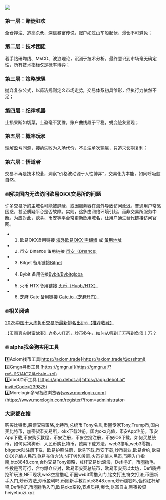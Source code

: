 [![](https://307e939.webp.li/Gt8fGNIWMAAXKA1.jpeg)](https://btc8848.com/top-10-exchanges)

### 第一层：赌徒狂欢
全仓押注、追高杀低，深信暴富传说，账户如过山车般起伏，爆仓不可避免；

### 第二层：技术困徒
着手钻研均线、MACD、波浪理论，沉溺于技术分析，最终意识到市场毫无确定性，所有技术指标仅是概率博弈；

### 第三层：策略觉醒
抛弃复杂公式，以简洁规则定义市场走势，交易体系初具雏形，但执行力依然不足；

### 第四层：纪律机器
止损果断如切菜，止盈毫不犹豫，账户曲线趋于平稳，蜕变迹象显现；

### 第五层：概率玩家
理解盈亏同源，接纳失败为入场代价，不关注单次输赢，只追求长期复利；

### 第六层：悟道者
交易不再是技术较量，洞察“价格波动源于人性博弈”，交易化为本能，如同呼吸般自然。

### 🔥解决国内无法访问欧易OKX交易所的问题
许多交易所的主域名可能被屏蔽，或因服务器在海外导致访问延迟。普通用户常感困惑，甚至质疑平台是否故障。实则，这多由网络环境引起，而非交易所服务中断。为应对此，欧易、币安等平台常更新备用域名，让用户通过替代链接访问官网。

- 1. 欧易OKX备用链接 [海外欧易OKX-需翻墙](https://www.okx.com/zh-hans/join/74873351) 或 [备用地址](https://www.chouyi.world/zh-hans/join/74873351) 
- 2. 币安 Binance 备用链接 [币安（Binance)](https://accounts.binance.com/zh-CN/register?ref=36457687)
- 3. Bitget 备用链接[Bitget](https://www.bitget.com/zh-CN/referral/register?from=referral&clacCode=VRNEYUTR)
- 4. Bybit 备用链接[Bybit/Bybitglobal](https://www.bybitglobal.com/zh-MY/invite/?ref=VMKORMM)
- 5. 火币 HTX 备用链接 [火币（Huobi/HTX）](https://www.htx.com/invite/zh-cn/1f?invite_code=whf45223)
- 6. 芝麻 Gate 备用链接 [Gate.io（芝麻开门）](https://www.gate.io/zh/signup?ref_type=103&ref=A1ERAQ)

### 🔥相关阅读
[2025中国十大虚拟币交易所最新排名出炉🔥【推荐收藏】](https://btc8848.com/top-10-exchanges/)

[【币圈真实财富故事】许多人好奇，炒币多年，如何从零到千万再到负债十万？](https://heiyetouzi.xyz/biquanstory001/)


### 🔥 alpha找金狗实用工具
1️⃣Axiom找币工具[https://axiom.trade](https://axiom.trade/@csshtml)  
2️⃣Gmgn寻币工具 [https://gmgn.ai](https://gmgn.ai/?ref=6S1AIC7J&chain=sol)  
3️⃣dbot冲币工具 [https://app.debot.ai](https://app.debot.ai?inviteCode=239825)  
4️⃣Morelogin多号指纹浏览器[www.morelogin.com](https://www.morelogin.com/register/?from=administrator)  

### 大家都在搜
购买比特币,股票交易策略,比特币,总统币,Tony名言,币圈专家Tony,Trump币,国内买比特币，加密货币交易所，okx下载注册，国内okx充值，币安App注册，币安App下载,币安购买教程，币安注册，币安空投注册，币安iOS下载，如何买总统币，如何买狗狗币，人民币购比特币，欧易下载方法，web3撸毛,web3零撸，bitget大陆注册下载，欧易护照注册，欧易下载,币安下载,炒币副业,欧易合约,欧易OKX充值人民币,欧易充值方法,NFT钱包设置,火币充值人民币,币圈入门指南,btc8848.com,合约交易Tony策略，杠杆交易bit浪浪，Defi挖矿，币圈撸毛，空投是否可行，合约爆仓应对，欧易币安买总统币，欧易币安买以太坊，Defi质押挖矿玩法,NFT现状,we3空投撸毛,币圈web3零撸入门,铭文打法,符文打法,币圈新手入门,炒币方法,炒币盈利吗,币圈新手教程btc8848.com,炒币赚钱吗,合约杠杆解释,Defi挖矿,币圈撸毛入门,欧易okx空投,节点质押,爆仓,财富自由,黑夜投资heiyetouzi.xyz